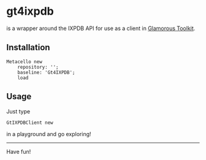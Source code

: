 # gt4ixpdb

is a wrapper around the IXPDB API for use as a client in [Glamorous Toolkit](https://gtoolkit.com).
## Installation```Metacello new	repository: '';	baseline: 'Gt4IXPDB';	load```## Usage

Just type

```
GtIXPDBClient new
```

in a playground and go exploring!

<hr/>

Have fun!